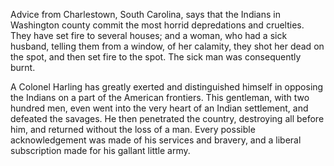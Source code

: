 Advice from Charlestown, South Carolina, says that the Indians in Washington county commit the most horrid depredations and cruelties. They have set fire to several houses; and a woman, who had a sick husband, telling them from a window, of her calamity, they shot her dead on the spot, and then set fire to the spot. The sick man was consequently burnt.A Colonel Harling has greatly exerted and distinguished himself in opposing the Indians on a part of the American frontiers. This gentleman, with two hundred men, even went into the very heart of an Indian settlement, and defeated the savages. He then penetrated the country, destroying all before him, and returned without the loss of a man. Every possible acknowledgement was made of his services and bravery, and a liberal subscription made for his gallant little army.